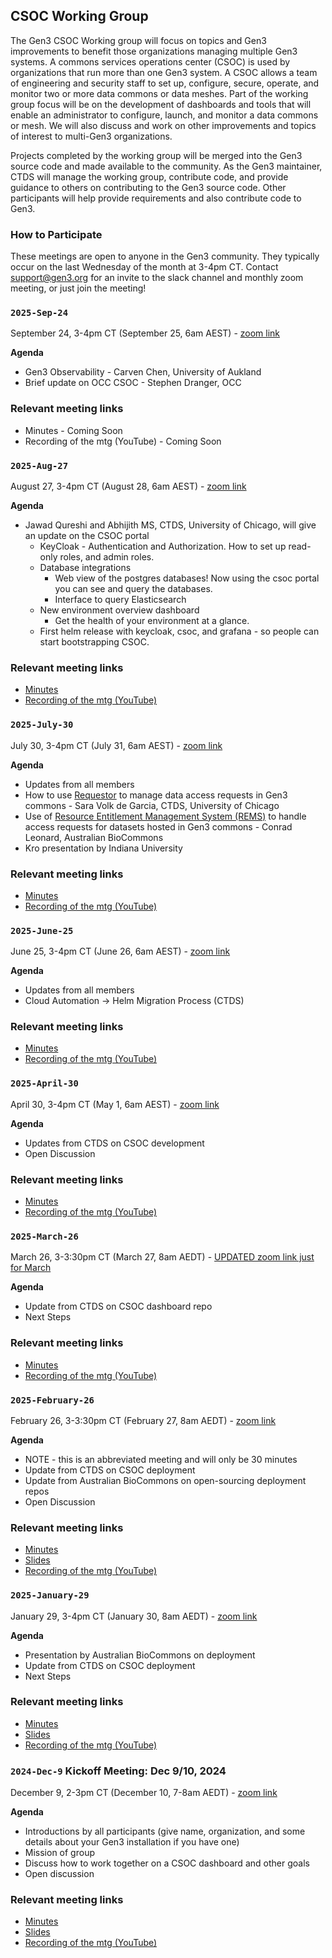 ## CSOC Working Group

The Gen3 CSOC Working group will focus on topics and Gen3 improvements to benefit those organizations managing multiple Gen3 systems. A commons services operations center (CSOC) is used by organizations that run more than one Gen3 system. A CSOC allows a team of engineering and security staff to set up, configure, secure, operate, and monitor two or more data commons or data meshes. Part of the working group focus will be on the development of dashboards and tools that will enable an administrator to configure, launch, and monitor a data commons or mesh. We will also discuss and work on other improvements and topics of interest to multi-Gen3 organizations.

Projects completed by the working group will be merged into the Gen3 source code and made available to the community. As the Gen3 maintainer, CTDS will manage the working group, contribute code, and provide guidance to others on contributing to the Gen3 source code. Other participants will help provide requirements and also contribute code to Gen3.

### **How to Participate**

These meetings are open to anyone in the Gen3 community. They typically occur on the last Wednesday of the month at 3-4pm CT.  Contact [support@gen3.org](mailto:support@gen3.org) for an invite to the slack channel and monthly zoom meeting, or just join the meeting!

### `2025-Sep-24`
September 24, 3-4pm CT (September 25, 6am AEST) - [zoom link](https://uchicago.zoom.us/j/94195457500?pwd=QVy03nhXQ248IJKuHMwEiQGLhHblW3.1)

**Agenda**

* Gen3 Observability - Carven Chen, University of Aukland
* Brief update on OCC CSOC - Stephen Dranger, OCC


### Relevant meeting links   

* Minutes - Coming Soon  
* Recording of the mtg (YouTube) - Coming Soon



### `2025-Aug-27`
August 27, 3-4pm CT (August 28, 6am AEST) - [zoom link](https://uchicago.zoom.us/j/94195457500?pwd=QVy03nhXQ248IJKuHMwEiQGLhHblW3.1)

**Agenda**

* Jawad Qureshi and Abhijith MS, CTDS, University of Chicago, will give an update on the CSOC portal
  * KeyCloak - Authentication and Authorization. How to set up read-only roles, and admin roles.
  * Database integrations
    * Web view of the postgres databases! Now using the csoc portal you can see and query the databases.
    * Interface to query Elasticsearch
  * New environment overview dashboard
    * Get the health of your environment at a glance.
  * First helm release with keycloak, csoc, and grafana - so people can start bootstrapping CSOC.


### Relevant meeting links   

* [Minutes](20250827-CSOC_WG_minutes.md)
* [Recording of the mtg (YouTube)](https://youtu.be/LktSl1S0Izo)




### `2025-July-30`
July 30, 3-4pm CT (July 31, 6am AEST) - [zoom link](https://uchicago.zoom.us/j/94195457500?pwd=QVy03nhXQ248IJKuHMwEiQGLhHblW3.1)

**Agenda**

* Updates from all members
* How to use [Requestor](https://github.com/uc-cdis/requestor) to manage data access requests in Gen3 commons - Sara Volk de Garcia, CTDS, University of Chicago
* Use of [Resource Entitlement Management System (REMS)](https://github.com/CSCfi/rems) to handle access requests for datasets hosted in Gen3 commons - Conrad Leonard, Australian BioCommons
* Kro presentation by Indiana University

### Relevant meeting links   

* [Minutes](20250730-CSOC_WG_minutes.md)
* [Recording of the mtg (YouTube)](https://youtu.be/FrzsUzQeNoQ)




### `2025-June-25`
June 25, 3-4pm CT (June 26, 6am AEST) - [zoom link](https://uchicago.zoom.us/j/91296910656?pwd=b360AiWOaty5nvLI5Kbp12cua6e8Pw.1)

**Agenda**

* Updates from all members
* Cloud Automation -> Helm Migration Process (CTDS)

### Relevant meeting links   

* [Minutes](20250625-CSOC_WG_minutes.md)  
* [Recording of the mtg (YouTube)](https://www.youtube.com/watch?v=bZiHxu7ZdnU)


### `2025-April-30`
April 30, 3-4pm CT (May 1, 6am AEST) - [zoom link](https://uchicago.zoom.us/j/91296910656?pwd=b360AiWOaty5nvLI5Kbp12cua6e8Pw.1)

**Agenda**

* Updates from CTDS on CSOC development
* Open Discussion

### Relevant meeting links   

* [Minutes](20250430-CSOC_WG_minutes.md)  
* [Recording of the mtg (YouTube)](https://youtu.be/BqlWFnzCfJ4?si=a3bh5KEqHIZM7Dtf&t=16)

### `2025-March-26`
March 26, 3-3:30pm CT (March 27, 8am AEDT) - [UPDATED zoom link just for March](https://uchicago.zoom.us/j/8652124937?pwd=akNVcWRGV1V2UHZodEU4NkNyM3Jjdz09)

**Agenda**

* Update from CTDS on CSOC dashboard repo
* Next Steps

### Relevant meeting links   

* [Minutes](20250326-CSOC_WG_minutes.md)  
* [Recording of the mtg (YouTube)](https://youtu.be/8A1S5MS-5cQ)

### `2025-February-26`
February 26, 3-3:30pm CT (February 27, 8am AEDT) - [zoom link](https://uchicago.zoom.us/j/91296910656?pwd=b360AiWOaty5nvLI5Kbp12cua6e8Pw.1)

**Agenda**

* NOTE - this is an abbreviated meeting and will only be 30 minutes
* Update from CTDS on CSOC deployment
* Update from Australian BioCommons on open-sourcing deployment repos
* Open Discussion

### Relevant meeting links   

* [Minutes](20250226-CSOC_WG_minutes.md)  
* [Slides](20250226-CSOC_WG_slides.pdf)
* [Recording of the mtg (YouTube)](https://youtu.be/q7geH6Cfz8s)


### `2025-January-29`

January 29, 3-4pm CT (January 30, 8am AEDT) - [zoom link](https://uchicago.zoom.us/j/91296910656?pwd=b360AiWOaty5nvLI5Kbp12cua6e8Pw.1)

**Agenda**

* Presentation by Australian BioCommons on deployment
* Update from CTDS on CSOC deployment
* Next Steps

### Relevant meeting links   

* [Minutes](20250129-CSOC_WG_minutes.md)  
* [Slides](20250129-CSOC_WG_slides.pdf)
* [Recording of the mtg (YouTube)](https://youtu.be/yF-T97MggUQ)


### `2024-Dec-9` **Kickoff Meeting: Dec 9/10, 2024**

December 9, 2-3pm CT (December 10, 7-8am AEDT) - [zoom link](https://uchicago.zoom.us/j/92866299142?pwd=XfddZb7PAK9eMaX9gX3qSBpljJ5jYL.1)

**Agenda**

* Introductions by all participants (give name, organization, and some details about your Gen3 installation if you have one)
* Mission of group
* Discuss how to work together on a CSOC dashboard and other goals
* Open discussion

### Relevant meeting links   

* [Minutes](20241209-CSOC_WG_minutes.md)  
* [Slides](20241209-CSOC_WG_slides.pdf)
* [Recording of the mtg (YouTube)](https://www.youtube.com/watch?v=Rd4qjhm3oKI)
